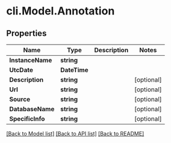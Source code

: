 # cli.Model.Annotation

## Properties

Name | Type | Description | Notes
------------ | ------------- | ------------- | -------------
**InstanceName** | **string** |  | 
**UtcDate** | **DateTime** |  | 
**Description** | **string** |  | [optional] 
**Url** | **string** |  | [optional] 
**Source** | **string** |  | [optional] 
**DatabaseName** | **string** |  | [optional] 
**SpecificInfo** | **string** |  | [optional] 

[[Back to Model list]](../README.md#documentation-for-models) [[Back to API list]](../README.md#documentation-for-api-endpoints) [[Back to README]](../README.md)

